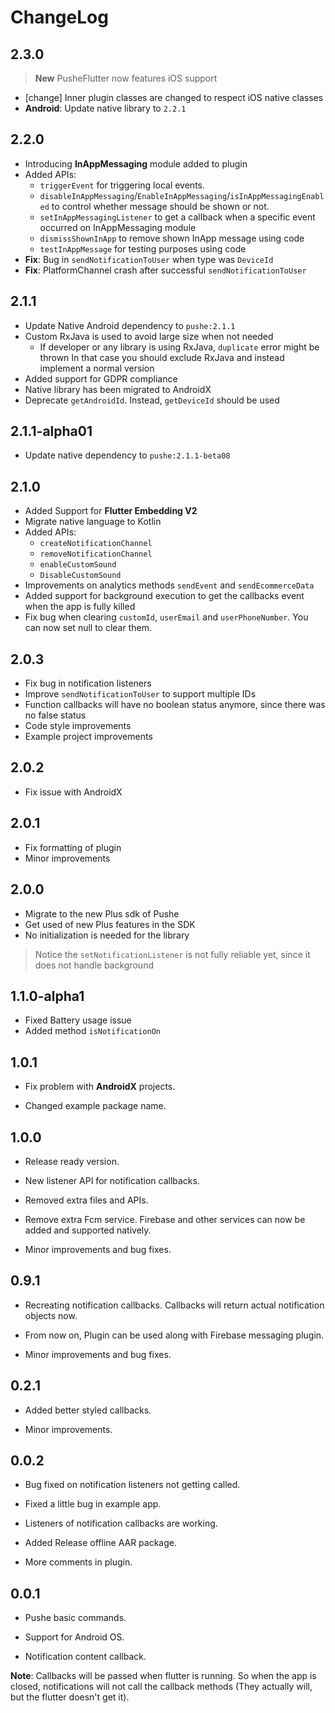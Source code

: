# ChangeLog

## 2.3.0

> **New**
> PusheFlutter now features iOS support

- [change] Inner plugin classes are changed to respect iOS native classes
- **Android**: Update native library to `2.2.1`


## 2.2.0

- Introducing **InAppMessaging** module added to plugin
- Added APIs:
    * `triggerEvent` for triggering local events.
    * `disableInAppMessaging`/`EnableInAppMessaging`/`isInAppMessagingEnabled` to control whether message should be shown or not.
    * `setInAppMessagingListener` to get a callback when a specific event occurred on InAppMessaging module
    * `dismissShownInApp` to remove shown InApp message using code
    * `testInAppMessage` for testing purposes using code
- **Fix**: Bug in `sendNotificationToUser` when type was `DeviceId`
- **Fix**: PlatformChannel crash after successful `sendNotificationToUser`

## 2.1.1
- Update Native Android dependency to `pushe:2.1.1`
- Custom RxJava is used to avoid large size when not needed
    - If developer or any library is using RxJava, `duplicate` error might be thrown
    In that case you should exclude RxJava and instead implement a normal version
- Added support for GDPR compliance
- Native library has been migrated to AndroidX
- Deprecate `getAndroidId`. Instead, `getDeviceId` should be used

## 2.1.1-alpha01
- Update native dependency to `pushe:2.1.1-beta08`

## 2.1.0

- Added Support for **Flutter Embedding V2**
- Migrate native language to Kotlin
- Added APIs:
    * `createNotificationChannel`
    * `removeNotificationChannel`
    * `enableCustomSound`
    * `DisableCustomSound`
- Improvements on analytics methods `sendEvent` and `sendEcommerceData`
- Added support for background execution to get the callbacks event when the app is fully killed
- Fix bug when clearing `customId`, `userEmail` and `userPhoneNumber`. You can now set null to clear them.

## 2.0.3

- Fix bug in notification listeners
- Improve `sendNotificationToUser` to support multiple IDs
- Function callbacks will have no boolean status anymore, since there was no false status
- Code style improvements
- Example project improvements

## 2.0.2

- Fix issue with AndroidX

## 2.0.1

- Fix formatting of plugin
- Minor improvements

## 2.0.0

* Migrate to the new Plus sdk of Pushe
* Get used of new Plus features in the SDK
* No initialization is needed for the library
> Notice the `setNotificationListener` is not fully reliable yet, since it does not handle background

## 1.1.0-alpha1

* Fixed Battery usage issue
* Added method `isNotificationOn`

## 1.0.1

* Fix problem with **AndroidX** projects.

* Changed example package name.

## 1.0.0

* Release ready version.

* New listener API for notification callbacks.

* Removed extra files and APIs.

* Remove extra Fcm service. Firebase and other services can now be added and supported natively.

* Minor improvements and bug fixes.

## 0.9.1

* Recreating notification callbacks. Callbacks will return actual notification objects now.

* From now on, Plugin can be used along with Firebase messaging plugin.

* Minor improvements and bug fixes.

## 0.2.1

* Added better styled callbacks.

* Minor improvements.

## 0.0.2

* Bug fixed on notification listeners not getting called.

* Fixed a little bug in example app.

* Listeners of notification callbacks are working.

* Added Release offline AAR package.

* More comments in plugin.

## 0.0.1

* Pushe basic commands.

* Support for Android OS.

* Notification content callback.

**Note**: Callbacks will be passed when flutter is running. So when the app is closed, notifications will not call the callback methods (They actually will, but the flutter doesn't get it).